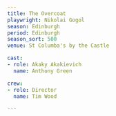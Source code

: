 ```yaml
---
title: The Overcoat
playwright: Nikolai Gogol
season: Edinburgh
period: Edinburgh
season_sort: 500
venue: St Columba's by the Castle

cast:
- role: Akaky Akakievich
  name: Anthony Green

crew:
- role: Director
  name: Tim Wood

---
```


